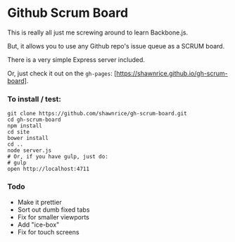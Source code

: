 # Github Scrum Board

This is really all just me screwing around to learn Backbone.js.

But, it allows you to use any Github repo's issue queue as a SCRUM board.

There is a very simple Express server included.

Or, just check it out on the `gh-pages`: [https://shawnrice.github.io/gh-scrum-board].

### To install / test:

```shell
git clone https://github.com/shawnrice/gh-scrum-board.git
cd gh-scrum-board
npm install
cd site
bower install
cd ..
node server.js
# Or, if you have gulp, just do:
# gulp
open http://localhost:4711
```

### Todo

* Make it prettier
* Sort out dumb fixed tabs
* Fix for smaller viewports
* Add "ice-box"
* Fix for touch screens